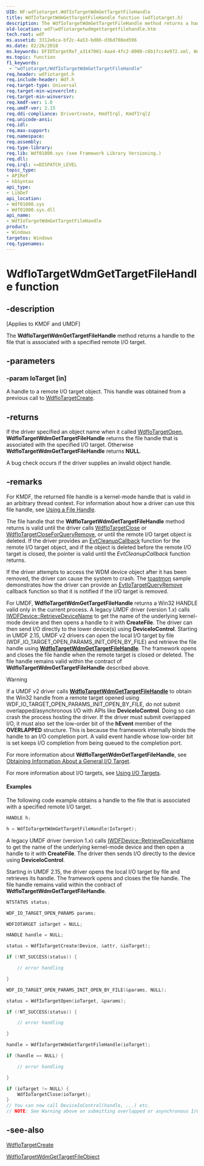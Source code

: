 ```yaml
---
UID: NF:wdfiotarget.WdfIoTargetWdmGetTargetFileHandle
title: WdfIoTargetWdmGetTargetFileHandle function (wdfiotarget.h)
description: The WdfIoTargetWdmGetTargetFileHandle method returns a handle to the file that is associated with a specified remote I/O target.
old-location: wdf\wdfiotargetwdmgettargetfilehandle.htm
tech.root: wdf
ms.assetid: 3312e6ca-bf2c-4a53-bd86-d36d708ed596
ms.date: 02/26/2018
ms.keywords: DFIOTargetRef_a3147001-4aa4-4fc2-8000-c6b1fcc4e972.xml, WdfIoTargetWdmGetTargetFileHandle, WdfIoTargetWdmGetTargetFileHandle method, kmdf.wdfiotargetwdmgettargetfilehandle, wdf.wdfiotargetwdmgettargetfilehandle, wdfiotarget/WdfIoTargetWdmGetTargetFileHandle
ms.topic: function
f1_keywords:
 - "wdfiotarget/WdfIoTargetWdmGetTargetFileHandle"
req.header: wdfiotarget.h
req.include-header: Wdf.h
req.target-type: Universal
req.target-min-winverclnt: 
req.target-min-winversvr: 
req.kmdf-ver: 1.0
req.umdf-ver: 2.15
req.ddi-compliance: DriverCreate, KmdfIrql, KmdfIrql2
req.unicode-ansi: 
req.idl: 
req.max-support: 
req.namespace: 
req.assembly: 
req.type-library: 
req.lib: Wdf01000.sys (see Framework Library Versioning.)
req.dll: 
req.irql: <=DISPATCH_LEVEL
topic_type:
- APIRef
- kbSyntax
api_type:
- LibDef
api_location:
- Wdf01000.sys
- Wdf01000.sys.dll
api_name:
- WdfIoTargetWdmGetTargetFileHandle
product:
- Windows
targetos: Windows
req.typenames: 
---
```


# WdfIoTargetWdmGetTargetFileHandle function


## -description


<p class="CCE_Message">[Applies to KMDF and UMDF]</p>

The <b>WdfIoTargetWdmGetTargetFileHandle</b> method returns a handle to the file that is associated with a specified remote I/O target.


## -parameters




### -param IoTarget [in]

A handle to a remote I/O target object. This handle was obtained from a previous call to <a href="https://docs.microsoft.com/windows-hardware/drivers/ddi/content/wdfiotarget/nf-wdfiotarget-wdfiotargetcreate">WdfIoTargetCreate</a>.


## -returns



If the driver specified an object name when it called <a href="https://docs.microsoft.com/windows-hardware/drivers/ddi/content/wdfiotarget/nf-wdfiotarget-wdfiotargetopen">WdfIoTargetOpen</a>, <b>WdfIoTargetWdmGetTargetFileHandle</b> returns the file handle that is associated with the specified I/O target. Otherwise <b>WdfIoTargetWdmGetTargetFileHandle</b> returns <b>NULL</b>.

A bug check occurs if the driver supplies an invalid object handle.






## -remarks



For KMDF, the returned file handle is a kernel-mode handle that is valid in an arbitrary thread context. For information about how a driver can use this file handle, see <a href="https://docs.microsoft.com/windows-hardware/drivers/kernel/using-a-file-handle">Using a File Handle</a>. 

The file handle that the <b>WdfIoTargetWdmGetTargetFileHandle</b> method returns is valid until the driver calls <a href="https://docs.microsoft.com/windows-hardware/drivers/ddi/content/wdfiotarget/nf-wdfiotarget-wdfiotargetclose">WdfIoTargetClose</a> or <a href="https://docs.microsoft.com/windows-hardware/drivers/ddi/content/wdfiotarget/nf-wdfiotarget-wdfiotargetcloseforqueryremove">WdfIoTargetCloseForQueryRemove</a>, or until the remote I/O target object is deleted. If the driver provides an <a href="https://docs.microsoft.com/windows-hardware/drivers/ddi/content/wdfobject/nc-wdfobject-evt_wdf_object_context_cleanup">EvtCleanupCallback</a> function for the remote I/O target object, and if the object is deleted before the remote I/O target is closed, the pointer is valid until the <i>EvtCleanupCallback</i> function returns.

If the driver attempts to access the WDM device object after it has been removed, the driver can cause the system to crash.  The <a href="https://go.microsoft.com/fwlink/p/?linkid=251907">toastmon</a> sample demonstrates how the driver can provide an <a href="https://docs.microsoft.com/windows-hardware/drivers/ddi/content/wdfiotarget/nc-wdfiotarget-evt_wdf_io_target_query_remove">EvtIoTargetQueryRemove</a> callback function so that it is notified if the I/O target is removed.

For UMDF, <b>WdfIoTargetWdmGetTargetFileHandle</b> returns a Win32 HANDLE valid only in the current process. A legacy UMDF driver (version 1.<i>x</i>)  calls <a href="https://docs.microsoft.com/windows-hardware/drivers/ddi/content/wudfddi/nf-wudfddi-iwdfdevice-retrievedevicename">IWDFDevice::RetrieveDeviceName</a> to get the name of the underlying kernel-mode device and then opens a handle to it with <b>CreateFile</b>. The driver can then send I/O directly to the lower device(s) using <b>DeviceIoControl</b>. Starting in UMDF 2.15, UMDF v2 drivers can open the local I/O target by file (WDF_IO_TARGET_OPEN_PARAMS_INIT_OPEN_BY_FILE) and retrieve the file handle using [**WdfIoTargetWdmGetTargetFileHandle**](https://docs.microsoft.com/windows-hardware/drivers/ddi/content/wdfiotarget/nf-wdfiotarget-wdfiotargetwdmgettargetfilehandle). The framework opens and closes the file handle when the remote target is closed or deleted. The file handle remains valid within the contract of <b>WdfIoTargetWdmGetTargetFileHandle</b> described above.

> [!WARNING]
> If a UMDF v2 driver calls [**WdfIoTargetWdmGetTargetFileHandle**](https://docs.microsoft.com/windows-hardware/drivers/ddi/content/wdfiotarget/nf-wdfiotarget-wdfiotargetwdmgettargetfilehandle) to obtain the Win32 handle from a remote target opened using WDF_IO_TARGET_OPEN_PARAMS_INIT_OPEN_BY_FILE, do not submit overlapped/asynchronous I/O with APIs like **DeviceIoControl**. Doing so can crash the process hosting the driver. If the driver must submit overlapped I/O, it must also set the low-order bit of the **hEvent** member of the **OVERLAPPED** structure. This is because the framework internally binds the handle to an I/O completion port. A valid event handle whose low-order bit is set keeps I/O completion from being queued to the completion port.

For more information about <b>WdfIoTargetWdmGetTargetFileHandle</b>, see <a href="https://docs.microsoft.com/windows-hardware/drivers/wdf/obtaining-information-about-a-general-i-o-target">Obtaining Information About a General I/O Target</a>. 

For more information about I/O targets, see <a href="https://docs.microsoft.com/windows-hardware/drivers/wdf/using-i-o-targets">Using I/O Targets</a>.


#### Examples

The following code example obtains a handle to the file that is associated with a specified remote I/O target.

```cpp
HANDLE h;

h = WdfIoTargetWdmGetTargetFileHandle(IoTarget);
```
A legacy UMDF driver (version 1.<i>x</i>)  calls <a href="https://docs.microsoft.com/windows-hardware/drivers/ddi/content/wudfddi/nf-wudfddi-iwdfdevice-retrievedevicename">IWDFDevice::RetrieveDeviceName</a> to get the name of the underlying kernel-mode device and then open a handle to it with <b>CreateFile</b>. The driver then sends I/O directly to the device using <b>DeviceIoControl</b>.

Starting in UMDF 2.15, the driver opens the local I/O target by file and retrieves its handle. The framework opens and closes the file handle. The file handle remains valid within the contract of <b>WdfIoTargetWdmGetTargetFileHandle</b>.

```cpp
NTSTATUS status;

WDF_IO_TARGET_OPEN_PARAMS params;

WDFIOTARGET ioTarget = NULL;

HANDLE handle = NULL;

status = WdfIoTargetCreate(Device, &attr, &ioTarget);

if (!NT_SUCCESS(status)) {

    // error handling

}

WDF_IO_TARGET_OPEN_PARAMS_INIT_OPEN_BY_FILE(&params, NULL);

status = WdfIoTargetOpen(ioTarget, &params);

if (!NT_SUCCESS(status)) {

    // error handling

}

handle = WdfIoTargetWdmGetTargetFileHandle(ioTarget);

if (handle == NULL) {

    // error handling

}

if (ioTarget != NULL) {
    WdfIoTargetClose(ioTarget);
}
// You can now call DeviceIoControl(handle, ...) etc.
// NOTE: See Warning above on submitting overlapped or asynchronous I/O

```



## -see-also




<a href="https://docs.microsoft.com/windows-hardware/drivers/ddi/content/wdfiotarget/nf-wdfiotarget-wdfiotargetcreate">WdfIoTargetCreate</a>



<a href="https://docs.microsoft.com/windows-hardware/drivers/ddi/content/wdfiotarget/nf-wdfiotarget-wdfiotargetwdmgettargetfileobject">WdfIoTargetWdmGetTargetFileObject</a>
 

 

